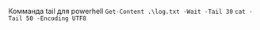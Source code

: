 Комманда tail для powerhell
 ```Get-Content .\log.txt -Wait -Tail 30```
 ``` cat -Tail 50 -Encoding UTF8 ```
